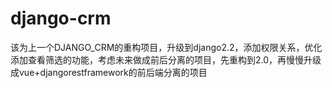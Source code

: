 # django-crm
该为上一个DJANGO_CRM的重构项目，升级到django2.2，添加权限关系，优化添加查看筛选的功能，考虑未来做成前后分离的项目，先重构到2.0，再慢慢升级成vue+djangorestframework的前后端分离的项目
